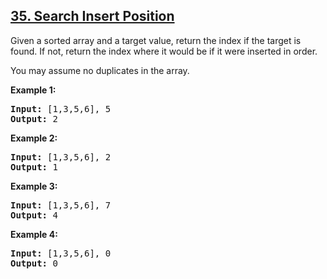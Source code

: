 ## [35. Search Insert Position](https://leetcode.com/problems/search-insert-position/)
<p>Given a sorted array and a target value, return the index if the target is found. If not, return the index where it would be if it were inserted in order.</p>

<p>You may assume no duplicates in the array.</p>

<p><strong>Example 1:</strong></p>

<pre>
<strong>Input:</strong> [1,3,5,6], 5
<strong>Output:</strong> 2
</pre>

<p><strong>Example 2:</strong></p>

<pre>
<strong>Input:</strong> [1,3,5,6], 2
<strong>Output:</strong> 1
</pre>

<p><strong>Example 3:</strong></p>

<pre>
<strong>Input:</strong> [1,3,5,6], 7
<strong>Output:</strong> 4
</pre>

<p><strong>Example 4:</strong></p>

<pre>
<strong>Input:</strong> [1,3,5,6], 0
<strong>Output:</strong> 0
</pre>
